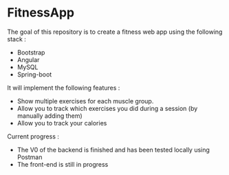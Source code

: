 # FitnessApp

The goal of this repository is to create a fitness web app using the following stack :
-   Bootstrap
-   Angular 
-   MySQL
-   Spring-boot

It will implement the following features :
-   Show multiple exercises for each muscle group.
-   Allow you to track which exercises you did during a session (by manually adding them)
-   Allow you to track your calories

Current progress :
- The V0 of the backend is finished and has been tested locally using Postman
- The front-end is still in progress
